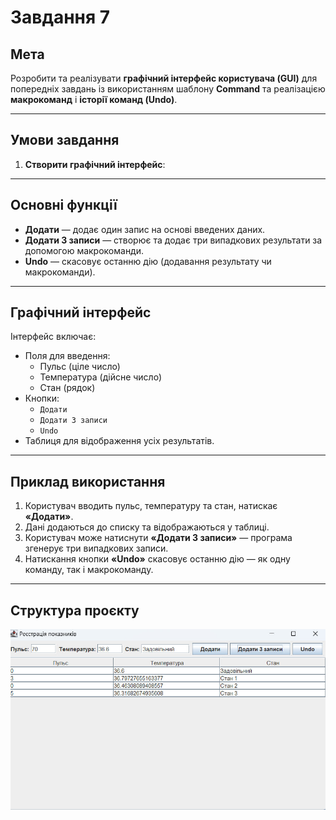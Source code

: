 # Завдання 7 

## Мета
Розробити та реалізувати **графічний інтерфейс користувача (GUI)** для попередніх завдань із використанням шаблону **Command** та реалізацією **макрокоманд** і **історії команд (Undo)**.

---

## Умови завдання

1. **Створити графічний інтерфейс**:
    
---

## Основні функції

- **Додати** — додає один запис на основі введених даних.
- **Додати 3 записи** — створює та додає три випадкових результати за допомогою макрокоманди.
- **Undo** — скасовує останню дію (додавання результату чи макрокоманди).

---

## Графічний інтерфейс

Інтерфейс включає:
- Поля для введення:
    - Пульс (ціле число)
    - Температура (дійсне число)
    - Стан (рядок)
- Кнопки:
    - `Додати`
    - `Додати 3 записи`
    - `Undo`
- Таблиця для відображення усіх результатів.

---

## Приклад використання

1. Користувач вводить пульс, температуру та стан, натискає **«Додати»**.
2. Дані додаються до списку та відображаються у таблиці.
3. Користувач може натиснути **«Додати 3 записи»** — програма згенерує три випадкових записи.
4. Натискання кнопки **«Undo»** скасовує останню дію — як одну команду, так і макрокоманду.

---

## Структура проєкту
![7.jpg](7.jpg)

